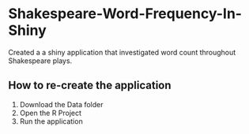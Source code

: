 # Shakespeare-Word-Frequency-In-Shiny
Created a a shiny application that investigated word count throughout Shakespeare plays. 


## How to re-create the application
1. Download the Data folder
2. Open the R Project
3. Run the application
